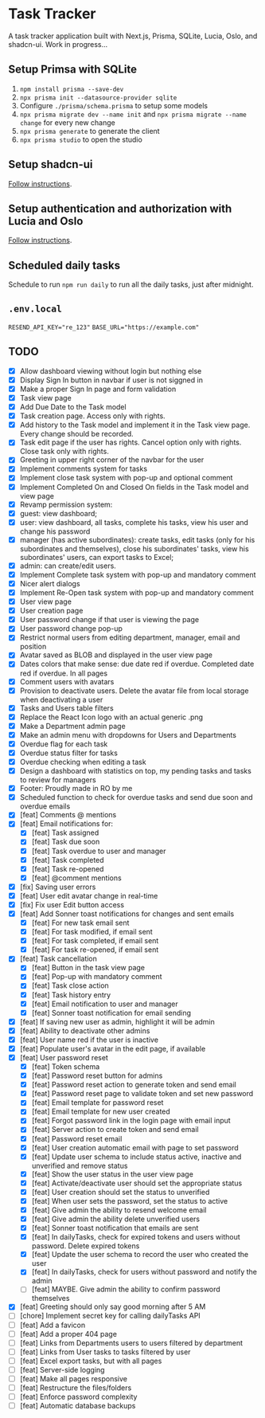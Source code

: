 # Task Tracker

A task tracker application built with Next.js, Prisma, SQLite, Lucia, Oslo, and shadcn-ui. Work in progress...

## Setup Primsa with SQLite

1. `npm install prisma --save-dev`
2. `npx prisma init --datasource-provider sqlite`
3. Configure `./prisma/schema.prisma` to setup some models
4. `npx prisma migrate dev --name init` and `npx prisma migrate --name change` for every new change
5. `npx prisma generate` to generate the client
6. `npx prisma studio` to open the studio

## Setup shadcn-ui

[Follow instructions](https://ui.shadcn.com/docs/installation/next).

## Setup authentication and authorization with Lucia and Oslo

[Follow instructions](https://www.robinwieruch.de/next-authentication/).

## Scheduled daily tasks

Schedule to run `npm run daily` to run all the daily tasks, just after midnight.

## `.env.local`

`RESEND_API_KEY="re_123"`
`BASE_URL="https://example.com"`

## TODO

- [x] Allow dashboard viewing without login but nothing else
- [x] Display Sign In button in navbar if user is not siggned in
- [x] Make a proper Sign In page and form validation
- [x] Task view page
- [x] Add Due Date to the Task model
- [x] Task creation page. Access only with rights.
- [x] Add history to the Task model and implement it in the Task view page. Every change should be recorded.
- [x] Task edit page if the user has rights. Cancel option only with rights. Close task only with rights.
- [x] Greeting in upper right corner of the navbar for the user
- [x] Implement comments system for tasks
- [x] Implement close task system with pop-up and optional comment
- [x] Implement Completed On and Closed On fields in the Task model and view page
- [x] Revamp permission system:
- [x] guest: view dashboard;
- [x] user: view dashboard, all tasks, complete his tasks, view his user and change his password
- [x] manager (has active subordinates): create tasks, edit tasks (only for his subordinates and themselves), close his subordinates' tasks, view his subordinates' users, can export tasks to Excel;
- [x] admin: can create/edit users.
- [x] Implement Complete task system with pop-up and mandatory comment
- [x] Nicer alert dialogs
- [x] Implement Re-Open task system with pop-up and mandatory comment
- [x] User view page
- [x] User creation page
- [x] User password change if that user is viewing the page
- [x] User password change pop-up
- [x] Restrict normal users from editing department, manager, email and position
- [x] Avatar saved as BLOB and displayed in the user view page
- [x] Dates colors that make sense: due date red if overdue. Completed date red if overdue. In all pages
- [x] Comment users with avatars
- [x] Provision to deactivate users. Delete the avatar file from local storage when deactivating a user
- [x] Tasks and Users table filters
- [x] Replace the React Icon logo with an actual generic .png
- [x] Make a Department admin page
- [x] Make an admin menu with dropdowns for Users and Departments
- [x] Overdue flag for each task
- [x] Overdue status filter for tasks
- [x] Overdue checking when editing a task
- [x] Design a dashboard with statistics on top, my pending tasks and tasks to review for managers
- [x] Footer: Proudly made in RO by me
- [x] Scheduled function to check for overdue tasks and send due soon and overdue emails
- [x] [feat] Comments @ mentions
- [x] [feat] Email notifications for:
  - [x] [feat] Task assigned
  - [x] [feat] Task due soon
  - [x] [feat] Task overdue to user and manager
  - [x] [feat] Task completed
  - [x] [feat] Task re-opened
  - [x] [feat] @comment mentions
- [x] [fix] Saving user errors
- [x] [feat] User edit avatar change in real-time
- [x] [fix] Fix user Edit button access
- [x] [feat] Add Sonner toast notifications for changes and sent emails
  - [x] [feat] For new task email sent
  - [x] [feat] For task modified, if email sent
  - [x] [feat] For task completed, if email sent
  - [x] [feat] For task re-opened, if email sent
- [x] [feat] Task cancellation
  - [x] [feat] Button in the task view page
  - [x] [feat] Pop-up with mandatory comment
  - [x] [feat] Task close action
  - [x] [feat] Task history entry
  - [x] [feat] Email notification to user and manager
  - [x] [feat] Sonner toast notification for email sending
- [x] [feat] If saving new user as admin, highlight it will be admin
- [x] [feat] Ability to deactivate other admins
- [x] [feat] User name red if the user is inactive
- [x] [feat] Populate user's avatar in the edit page, if available
- [x] [feat] User password reset
  - [x] [feat] Token schema
  - [x] [feat] Password reset button for admins
  - [x] [feat] Password reset action to generate token and send email
  - [x] [feat] Password reset page to validate token and set new password
  - [x] [feat] Email template for password reset
  - [x] [feat] Email template for new user created
  - [x] [feat] Forgot password link in the login page with email input
  - [x] [feat] Server action to create token and send email
  - [x] [feat] Password reset email
  - [x] [feat] User creation automatic email with page to set password
  - [x] [feat] Update user schema to include status active, inactive and unverified and remove status
  - [x] [feat] Show the user status in the user view page
  - [x] [feat] Activate/deactivate user should set the appropriate status
  - [x] [feat] User creation should set the status to unverified
  - [x] [feat] When user sets the password, set the status to active
  - [x] [feat] Give admin the ability to resend welcome email
  - [x] [feat] Give admin the ability delete unverified users
  - [x] [feat] Sonner toast notification that emails are sent
  - [x] [feat] In dailyTasks, check for expired tokens and users without password. Delete expired tokens
  - [x] [feat] Update the user schema to record the user who created the user
  - [x] [feat] In dailyTasks, check for users without password and notify the admin
  - [ ] [feat] MAYBE. Give admin the ability to confirm password themselves
- [x] [feat] Greeting should only say good morning after 5 AM
- [ ] [chore] Implement secret key for calling dailyTasks API
- [ ] [feat] Add a favicon
- [ ] [feat] Add a proper 404 page
- [ ] [feat] Links from Departments users to users filtered by department
- [ ] [feat] Links from User tasks to tasks filtered by user
- [ ] [feat] Excel export tasks, but with all pages
- [ ] [feat] Server-side logging
- [ ] [feat] Make all pages responsive
- [ ] [feat] Restructure the files/folders
- [ ] [feat] Enforce password complexity
- [ ] [feat] Automatic database backups
